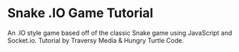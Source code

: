 # Snake .IO Game Tutorial
 An .IO style game based off of the classic Snake game using JavaScript and Socket.io. Tutorial by Traversy Media & Hungry Turtle Code.
